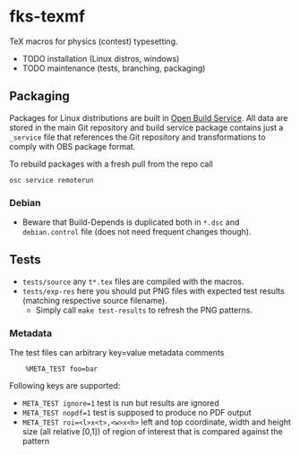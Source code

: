 # fks-texmf

TeX macros for physics (contest) typesetting.

* TODO installation (Linux distros, windows)
* TODO maintenance (tests, branching, packaging)


## Packaging

Packages for Linux distributions are built in [Open Build Service](http://build.opensuse.org/).
All data are stored in the main Git repository and build service package
contains just a `_service` file that references the Git repository and
transformations to comply with OBS package format.

To rebuild packages with a fresh pull from the repo call

    osc service remoterun

### Debian

  * Beware that Build-Depends is duplicated both in `*.dsc` and
    `debian.control` file (does not need frequent changes though).

## Tests

  * `tests/source` any `t*.tex` files are compiled with the macros.
  * `tests/exp-res` here you should put PNG files with expected test results
    (matching respective source filename).
    * Simply call `make test-results` to refresh the PNG patterns.

### Metadata

The test files can arbitrary key=value metadata comments
```
	%META_TEST foo=bar
```

Following keys are supported:

  * `META_TEST ignore=1` test is run but results are ignored
  * `META_TEST nopdf=1` test is supposed to produce no PDF output
  * `META_TEST roi=<l>x<t>,<w>x<h>` left and top coordinate, width and height
    size (all relative [0,1]) of region of interest that is compared against
    the pattern


